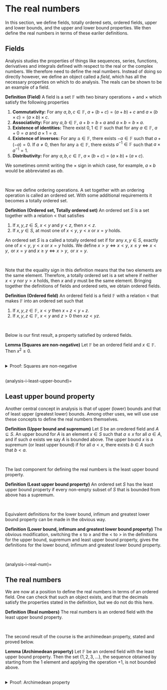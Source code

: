 # The real numbers

In this section, we define fields, totally ordered sets, ordered fields, upper and lower bounds, and the upper and lower bound properties. We then define the real numbers in terms of these eariler definitions.

## Fields

Analysis studies the properties of things like sequences, series, functions, derivatives and integrals defined with respect to the real or the complex numbers.
We therefore need to define the real numbers.
Instead of doing so directly however, we define an object called a *field*, which has all the necessary properties on which to do analysis.
The reals can be shown to be an example of a field.

<div class="definition">

**Definition (Field)** A field is a set $\mathbb{F}$ with two binary operations $+$ and $\times$ which satisfy the following properties
        
1. **Commutativity:** For any $a, b, c \in \mathbb{F}$, $a + (b + c) = (a + b) + c$ and $a \times (b \times c) = (a \times b) \times c$.
2. **Associativity:** For any $a, b \in \mathbb{F}$, $a + b = b + a$ and $a \times b = b \times a$.
3. **Existence of identities:** There exist $0, 1 \in \mathbb{F}$ such that for any $a \in \mathbb{F}$, $a + 0 = a$ and $a \times 1 = a$.
4. **Existence of inverses:** For any $\mathbb{a} \in \mathbb{F}$, there exists $-a \in \mathbb{F}$ such that $a + (-a) = 0$. If $a \neq 0$, then for any $\mathbb{a} \in \mathbb{F}$, there exists $a^{-1} \in \mathbb{F}$ such that $a \times a^{-1} = 1$.
5. **Distributivity:** For any $a, b, c \in \mathbb{F}$, $a \times (b + c) = (a \times b) + (a \times c)$.
    
We sometimes ommit writing the $\times$ sign in which case, for example, $a \times b$ would be abbreviated as $ab$.
    
</div>
<br>

Now we define ordering operations.
A set together with an ordering operation is called an ordered set.
With some additional requirements it becomes a totally ordered set.

<div class="definition">

**Definition (Ordered set, Totally ordered set)** An ordered set $S$ is a set together with a relation $<$ that satisfies
    
1. If $x, y, z \in S$, $x < y$ and $y < z$, then $x < z$.
2. If $x, y \in S$, at most one of $x < y$, $y < x$ or $x = y$ holds.
    
An ordered set $S$ is a called a totally ordered set if for any $x, y \in S$, exactly one of $x < y$, $y < x$ or $x = y$ holds.
We define $x > y \iff x < y$, $x \leq y \iff x < y, \text{ or } x = y$ and $x \geq y \iff x > y, \text{ or } x = y$.
    
</div>
<br>

Note that the equality sign in this definition means that the two elements are the same element.
Therefore, a totally ordered set is a set where if neither $x < y$ nor $y > x$ holds, then $x$ and $y$ must be the same element.
Bringing together the definitions of fields and ordered sets, we obtain ordered fields.


<div class="definition">

**Definition (Ordered field)** An ordered field is a field $\mathbb{F}$ with a relation $<$ that makes $\mathbb{F}$ into an ordered set such that
    
1. If $x, y, z \in \mathbb{F}$, $x < y$ then $x + z < y + z$.
2. If $x, y, z \in \mathbb{F}$, $x < y$ and $z > 0$ then $xz < yz$.
    
</div>
<br>

Below is our first result, a property satisfied by ordered fields.

<div class="lemma">

**Lemma (Squares are non-negative)** Let $\mathbb{F}$ be an ordered field and $x \in \mathbb{F}$. Then $x^2 \geq 0$.
    
</div>
<br>

<details class="proof">
<summary>Proof: Squares are non-negative</summary>

Let $x \in \mathbb{F}$ and $x \in \mathbb{F}$.
Exactly one of $x = 0$, $x < 0$ or $x > 0$ holds, and we consdider them separately.
In the first case

$$\begin{align}
x = 0 \implies x^2 = 0 \implies x^2 \geq 0.
\end{align}$$

In the second case
    
$$\begin{align}
x > 0 \implies x^2 > 0.
\end{align}$$

In the third case, 
 
$$\begin{align}
x < 0 \implies x + (-x) < 0 + (-x) \implies 0 < -x, \text{ hence }(-x)^2 = x^2 > 0.
\end{align}$$
    
concluding the proof.
    
    
In the off chance one really wants to show the fact that $(-x)^2 = x^2$, which was used in the last case, here's one way.
Consider 
 
$$\begin{align}
x + (-x) = 0 \implies x^2 + (-x)x = 0
\end{align}$$
    
and also that
    
$$\begin{align}
x + (-x) = 0 \implies (-x)x + (-x)^2 = 0.
\end{align}$$
    
Combining these two identities we obtain $x^2 = (-x)^2$. We can sleep peacefully.

</details>
<br>

(analysis-i-least-upper-bound)=
## Least upper bound property

Another central concept in analysis is that of upper (lower) bounds and that of least upper (greatest lower) bounds.
Among other uses, we will use use these concepts to define the real numbers themselves.

<div class="definition">

**Definition (Upper bound and supremum)** Let $S$ be an oredered field and $A \subseteq S$.
An upper bound for $A$ is an element $x \in S$ such that $a \leq x$ for all $a \in A$, and if such $a$ exists we say $A$ is bounded above.
The upper bound $x$ is a supremum (or least upper bound) if for all $a < x$, there exists $b \in A$ such that $b < a$.
    
</div>
<br>

The last component for defining the real numbers is the least upper bound property.

<div class="definition">

**Definition (Least upper bound property)** An ordered set $S$ has the least upper bound property if every non-empty subset of $S$ that is bounded from above has a supremum.
    
</div>
<br>

Equivalent definitions for the lower bound, infimum and greatest lower bound property can be made in the obvious way.

<div class="definition">

**Definition (Lower bound, infimum and greatest lower bound property)** The obvious modification, switching the $\leq$ to $\geq$ and the $<$ to $>$ in the definitions for the upper bound, supremum and least upper bound property, gives the definitions for the lower bound, infimum and greatest lower bound property.
    
</div>
<br>

(analysis-i-real-num)=
## The real numbers

We are now at a position to define the real numbers in terms of an ordered field. One can check that such an object exists, and that the decimals satisfy the properties stated in the definition, but we do not do this here.

<div class="definition">

**Definition (Real numbers)** The real numbers is an ordered field with the least upper bound property.
    
</div>
<br>

The second result of the course is the archimedean property, stated and proved below.

<div class="lemma">

**Lemma (Archimedean property)** Let $\mathbb{F}$ be an ordered field with the least upper bound property.
Then the set $\{1, 2, 3, ...\}$, the sequence obtained by starting from the $1$ element and applying the operation $+ 1$, is not bounded above.
    
</div>
<br>


<details class="proof">
<summary>Proof: Archimedean property</summary>

If $\{1, 2, 3, ...\}$ has an upper bound, it must also have a least upper bound $x$ by the least upper bound property. Since $x$ is a least upper bound, $x - 1$ is not a least upper bound so there exists $n > x - 1$.
Therefore $n + 1 > x$ and $x$ is not an upper bound, reaching a contradiction.

</details>
<br>